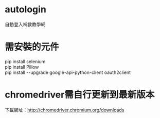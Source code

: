 # autologin<br>
自動登入補救教學網<br>
# 需安裝的元件<br>
pip install selenium<br>
pip install Pillow<br>
pip install --upgrade google-api-python-client oauth2client<br>
# chromedriver需自行更新到最新版本<br>
下載網址：http://chromedriver.chromium.org/downloads
